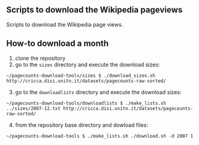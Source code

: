 Scripts to download the Wikipedia pageviews
--------------------------------------------

Scripts to download the Wikipedia page views.

## How-to download a month

1. clone the repository
2. go to the `sizes` directory and execute the download sizes:
```
~/pagecounts-download-tools/sizes $ ./download_sizes.sh http://cricca.disi.unitn.it/datasets/pagecounts-raw-sorted/
```
3. go to the `downloadlists` directory and execute the download sizes:
```
~/pagecounts-download-tools/downloadlists $ ./make_lists.sh ../sizes/2007-12.txt http://cricca.disi.unitn.it/datasets/pagecounts-raw-sorted/
```
4. from the repository base directory and dowload files:
```
~/pagecounts-download-tools $ ./make_lists.sh ./download.sh -d 2007 1
```
